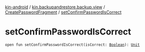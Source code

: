 [kin-android](../../index.md) / [kin.backupandrestore.backup.view](../index.md) / [CreatePasswordFragment](index.md) / [setConfirmPasswordIsCorrect](./set-confirm-password-is-correct.md)

# setConfirmPasswordIsCorrect

`open fun setConfirmPasswordIsCorrect(isCorrect: `[`Boolean`](https://kotlinlang.org/api/latest/jvm/stdlib/kotlin/-boolean/index.html)`): `[`Unit`](https://kotlinlang.org/api/latest/jvm/stdlib/kotlin/-unit/index.html)